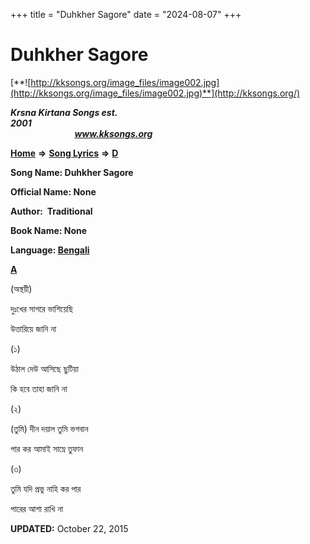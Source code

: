 +++
title = "Duhkher Sagore"
date = "2024-08-07"
+++

# Duhkher Sagore
[**![http://kksongs.org/image_files/image002.jpg](http://kksongs.org/image_files/image002.jpg)**](http://kksongs.org/)

**_Krsna Kirtana Songs est. 2001_**                                                                                                                                                 **_www.kksongs.org_**

[**Home**](http://kksongs.org/) **⇒** [**Song Lyrics**](http://kksongs.org/lyrics.html) **⇒** [**D**](http://kksongs.org/songs/song_d.html)

**Song Name: Duhkher Sagore**

**Official Name: None**

**Author:  Traditional**

**Book Name: None**

**Language: [Bengali](http://kksongs.org/language/list/bengali.html)**

**[A](http://kksongs.org/songs/d/duhkhersagore.html)**

(অস্থয়ী)

দুঃখের সাগরে ভাশিয়েছি

উত্তারিয়ে জানি না

(১)

উঠাল দে‌উ আসিছে ছুটিয়া

কি হবে তাহা জানি না

(২)

(তুমি) দীন দয়াল তুমি ভগবান

পার কর আমা‌ই সাম্নে তুফান

(৩)

তুমি যদি প্রভু নাহি কর পার

পারের আশা রাখি না

**UPDATED:** October 22, 2015